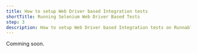 ```yaml
---
title: How to setup Web Driver based Integration tests
shortTitle: Running Selenium Web Driver Based Tests
step: 3
description: How to setup Web Driver based Integration tests on Runnable.
---
```


Comming soon.
